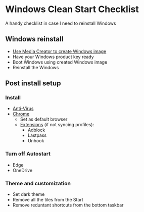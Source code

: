 # Windows Clean Start Checklist

A handy checklist in case I need to reinstall Windows

## Windows reinstall
- [Use Media Creator to create Windows image](https://www.microsoft.com/en-us/software-download/windows10ISO)
- Have your Windows product key ready
- Boot Windows using created Windows image
- Reinstall the Windows

## Post install setup

### Install
- [Anti-Virus](https://my.kaspersky.com/)
- [Chrome](https://www.google.com/chrome/)
  - Set as default browser 
  - [Extensions](https://chrome.google.com/webstore/category/extensions) (if not syncing profiles):
    - Adblock
    - Lastpass
    - Unhook

### Turn off Autostart
- Edge
- OneDrive

### Theme and customization
- Set dark theme
- Remove all the tiles from the Start
- Remove reduntant shortcuts from the bottom taskbar
